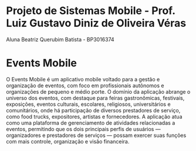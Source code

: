 # Projeto de Sistemas Mobile - Prof. Luiz Gustavo Diniz de Oliveira Véras
Aluna Beatriz Querubim Batista - BP3016374

# Events Mobile

O Events Mobile é um aplicativo mobile voltado para a gestão e organização de
eventos, com foco em profissionais autônomos e organizações de pequeno e médio
porte. O domínio da aplicação abrange o universo dos eventos, com destaque para
feiras gastronômicas, festivais, exposições, eventos culturais, escolares, religiosos,
universitários e comunitários, onde há participação de diversos prestadores de
serviço, como food trucks, expositores, artistas e fornecedores.
A aplicação atua como uma plataforma de gerenciamento de atividades relacionadas
a eventos, permitindo que os dois principais perfis de usuários — organizadores e
prestadores de serviços — possam exercer suas funções com mais controle,
organização e visão financeira.
